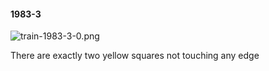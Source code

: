 #### 1983-3
![train-1983-3-0.png](https://github.com/lil-lab/nlvr/raw/master/nlvr/train/images/7/train-1983-3-0.png "train-1983-3-0.png")

There are exactly two yellow squares not touching any edge